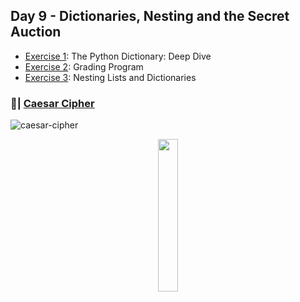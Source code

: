 ## Day 9 - Dictionaries, Nesting and the Secret Auction
- [Exercise 1](https://github.com/Sissaz/python-100-days/blob/main/day-01-100/day09/the-python-dictionary.ipynb): The Python Dictionary: Deep Dive
- [Exercise 2](https://github.com/Sissaz/python-100-days/blob/main/day-01-100/day09/grading-program.ipynb): Grading Program
- [Exercise 3](https://github.com/Sissaz/python-100-days/blob/main/day-01-100/day09/nesting-lists-and-dictionaries.ipynb): Nesting Lists and Dictionaries

### 📝| [Caesar Cipher](https://replit.com/@Sissaz/caesar-cipher-4?v=1)
![caesar-cipher](caesar-cipher.gif)

<div align="center">
<a href="https://github.com/Sissaz" > <img width="25%"  src="https://cdn.discordapp.com/attachments/589442956021465142/971192953840222258/Sissasz.png" /></a>
</div>
